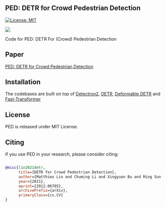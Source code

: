 ## PED: DETR for Crowd Pedestrian Detection

[![License: MIT](https://img.shields.io/badge/License-MIT-yellow.svg)](https://opensource.org/licenses/MIT)

![](readme/fig.jpeg)

Code for PED: DETR For (Crowd) Pedestrian Detection

## Paper
[PED: DETR for Crowd Pedestrian Detection](https://arxiv.org/abs/2012.06785)




## Installation
The codebases are built on top of [Detectron2](https://github.com/facebookresearch/detectron2), [DETR](https://github.com/facebookresearch/detr), [Deformable DETR](https://github.com/fundamentalvision/Deformable-DETR) and [Fast-Transformer](https://github.com/idiap/fast-transformers)


## License

PED is released under MIT License.


## Citing

If you use PED in your research, please consider citing:

```BibTeX

@misc{lin2021detr,
      title={DETR for Crowd Pedestrian Detection}, 
      author={Matthieu Lin and Chuming Li and Xingyuan Bu and Ming Sun and Chen Lin and Junjie Yan and Wanli Ouyang and Zhidong Deng},
      year={2021},
      eprint={2012.06785},
      archivePrefix={arXiv},
      primaryClass={cs.CV}
}

```
